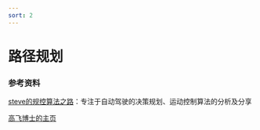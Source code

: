 ```yaml
---
sort: 2
---
```

# 路径规划

### 参考资料

[steve的规控算法之路](https://www.zhihu.com/column/c_1311678411488632832
)：专注于自动驾驶的决策规划、运动控制算法的分析及分享

[高飞博士的主页](https://ustfei.com/)

